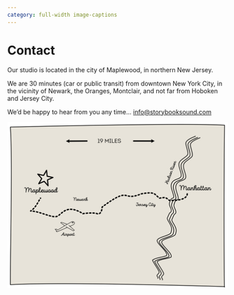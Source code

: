 ```yaml
---
category: full-width image-captions
---
```

<a id=contact></a>
# Contact

Our studio is located in the city of Maplewood, in northern New Jersey.

We are 30 minutes (car or public transit) from downtown New York City, in the vicinity of Newark, the Oranges, Montclair, and not far from Hoboken and Jersey City.

We’d be happy to hear from you any time… [info@storybooksound.com](mailto:info@storybooksound.com)

![Map Sketch](images/MapSketch.svg)
